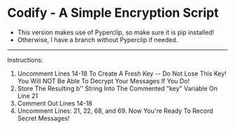 # Codify - A Simple Encryption Script
* This version makes use of Pyperclip, so make sure it is pip installed!
* Otherwise, I have a branch without Pyperclip if needed.
-------------
Instructions:
1. Uncomment Lines 14-18 To Create A Fresh Key
-- Do Not Lose This Key!
You Will NOT Be Able To Decrypt Your Messages If You Do!
2. Store The Resulting b'' String Into The Commented "key" Variable On Line 21
3. Comment Out Lines 14-18
4. Uncomment Lines: 21, 22, 68, and 69. Now You're Ready To Record Secret Messages!
